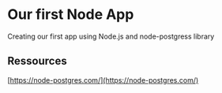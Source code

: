 # Our first Node App

Creating our first app using Node.js and node-postgress library

## Ressources

[https://node-postgres.com/](https://node-postgres.com/)